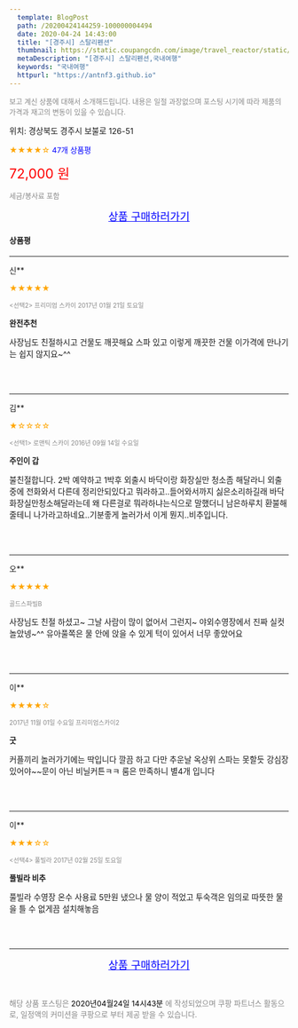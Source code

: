 ```yaml
---
  template: BlogPost
  path: /20200424144259-100000004494
  date: 2020-04-24 14:43:00
  title: "[경주시] 스탈리펜션"
  thumbnail: https://static.coupangcdn.com/image/travel_reactor/static/booking/image/pension/ddnayo/13420755-1287-4f95-abb8-c6176ee0c94c.jpg
  metaDescription: "[경주시] 스탈리펜션,국내여행"
  keywords: "국내여행"
  httpurl: "https://antnf3.github.io"
---
```

  
<span style="color: #888;font-size:0.8rem">보고 계신 상품에 대해서 소개해드립니다.
내용은 일절 과장없으며 포스팅 시기에 따라 제품의 가격과 재고의 변동이 있을 수 있습니다.</span>
  
<span style="font-size: 0.9rem;">위치: 경상북도 경주시 보불로 126-51</span>
  
<span style="color: orange;">★★★★☆</span> <span style="color: blue;font-size: 0.85rem;">47개 상품평</span>
  
<span style="color: red;font-size: 1.5rem;">72,000 원</span>
  
<span style="color: #888;font-size:0.8rem">세금/봉사료 포함</span>





<p align="center"><a href="http://me2.do/FZgldbnM" style="font-size: 1.2rem; color: blue;">상품 구매하러가기</a></p>

#### 상품평
  
---
  
신**
    
<span style="color: orange;">★★★★★</span>
    
<span style="color: #888;font-size:0.7rem"><선택2> 프리미엄 스카이 2017년 01월 21일 토요일</span>
    
<span style="font-size:0.85rem">**완전추천**</span>
    
<span style="font-size: 0.9rem;">사장님도 친절하시고 건물도 깨끗해요
스파 있고 이렇게 깨끗한 건물 
이가격에 만나기는 쉽지 않지요~^^</span>
    
<br>
<br>

---
  
김**
    
<span style="color: orange;">★☆☆☆☆</span>
    
<span style="color: #888;font-size:0.7rem"><선택1> 로맨틱 스카이 2016년 09월 14일 수요일</span>
    
<span style="font-size:0.85rem">**주인이 갑**</span>
    
<span style="font-size: 0.9rem;">불친절합니다. 2박 예약하고 1박후 외출시 바닥이랑 화장실만 청소좀 해달라니  외출중에 전화와서 다른데 정리안되있다고 뭐라하고..들어와서까지 싫은소리하길래 바닥화장실만청소해달라는데 왜 다른걸로 뭐라하냐는식으로  말했더니 남은하루치 환불해줄테니 나가라고하네요..기분좋게 놀러가서 이게 뭔지..비추입니다.</span>
    
<br>
<br>

---
  
오**
    
<span style="color: orange;">★★★★★</span>
    
<span style="color: #888;font-size:0.7rem">골드스파빌B</span>
    

    
<span style="font-size: 0.9rem;">사장님도 친절 하셨고~
그날 사람이 많이 없어서 그런지~
야외수영장에서 진짜 실컷 놀았넹~^^
유아풀쪽은 물 안에 앉을 수 있게 턱이 있어서 너무 좋았어요</span>
    
<br>
<br>

---
  
이**
    
<span style="color: orange;">★★★★☆</span>
    
<span style="color: #888;font-size:0.7rem">2017년 11월 01일 수요일 프리미엄스카이2</span>
    
<span style="font-size:0.85rem">**굿**</span>
    
<span style="font-size: 0.9rem;">커플끼리 놀러가기에는 딱입니다
깔끔 하고 다만 추운날 옥상위 스파는 못할듯
 강심장  있어야~~문이 아닌 비닐커튼ㅋㅋ
룸은 만족하니  별4개 입니다</span>
    
<br>
<br>

---
  
이**
    
<span style="color: orange;">★★★☆☆</span>
    
<span style="color: #888;font-size:0.7rem"><선택4> 풀빌라 2017년 02월 25일 토요일</span>
    
<span style="font-size:0.85rem">**풀빌라 비추**</span>
    
<span style="font-size: 0.9rem;">풀빌라 수영장 온수 사용료 5만원 냈으나 물 양이 적었고 투숙객은 임의로 따뜻한 물을 틀 수 없게끔 설치해놓음</span>
    
<br>
<br>


  
---
  
<p align="center"><a href="http://me2.do/FZgldbnM" style="font-size: 1.2rem; color: blue;">상품 구매하러가기</a></p>
  
<br>
  
<span style="font-size: 0.85rem; color: #888;">해당 상품 포스팅은 <span style="color: #000;"> 2020년04월24일 14시43분 </span> 에 작성되었으며 쿠팡 파트너스 활동으로, 일정액의 커미션을 쿠팡으로 부터 제공 받을 수 있습니다.</span>